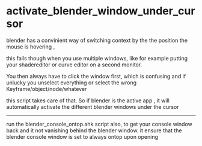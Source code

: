 # activate_blender_window_under_cursor
blender has a convinient way of switching context by the the position the mouse is hovering , 

this fails though when you use multiple windows, like for example putting your shadereditor or curve editor on a second monitor.

You then always have to click the window first, which is confusing and if unlucky you unselect everything or select the wrong Keyframe/object/node/whatever

this script takes care of that. So if blender is the active app , it will automatically activate the different blender windows under the cursor 

---------------------------

run the blender_console_ontop.ahk script also, to get your console window back and it not vanishing behind the blender window. it ensure that the blender console window is set to always ontop upon opening
